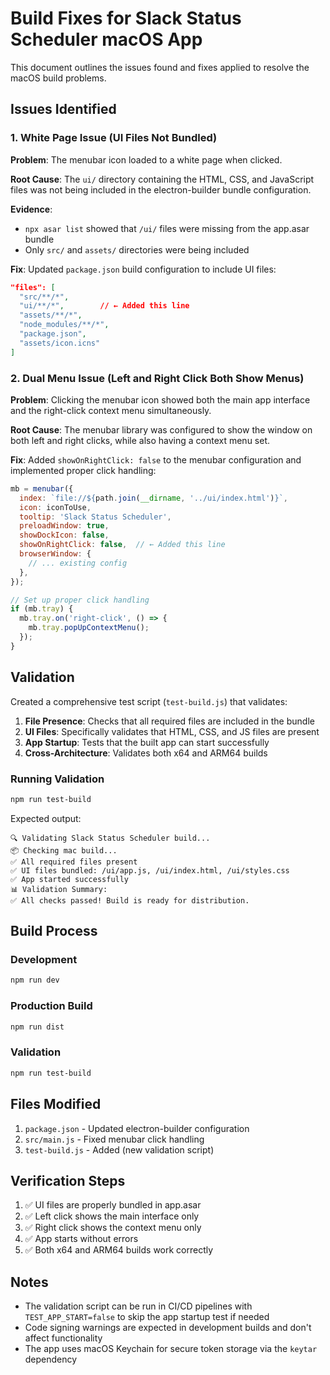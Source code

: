 # Build Fixes for Slack Status Scheduler macOS App

This document outlines the issues found and fixes applied to resolve the macOS build problems.

## Issues Identified

### 1. White Page Issue (UI Files Not Bundled)

**Problem**: The menubar icon loaded to a white page when clicked.

**Root Cause**: The `ui/` directory containing the HTML, CSS, and JavaScript files was not being included in the electron-builder bundle configuration.

**Evidence**: 
- `npx asar list` showed that `/ui/` files were missing from the app.asar bundle
- Only `src/` and `assets/` directories were being included

**Fix**: Updated `package.json` build configuration to include UI files:

```json
"files": [
  "src/**/*",
  "ui/**/*",        // ← Added this line
  "assets/**/*",
  "node_modules/**/*",
  "package.json",
  "assets/icon.icns"
]
```

### 2. Dual Menu Issue (Left and Right Click Both Show Menus)

**Problem**: Clicking the menubar icon showed both the main app interface and the right-click context menu simultaneously.

**Root Cause**: The menubar library was configured to show the window on both left and right clicks, while also having a context menu set.

**Fix**: Added `showOnRightClick: false` to the menubar configuration and implemented proper click handling:

```javascript
mb = menubar({
  index: `file://${path.join(__dirname, '../ui/index.html')}`,
  icon: iconToUse,
  tooltip: 'Slack Status Scheduler',
  preloadWindow: true,
  showDockIcon: false,
  showOnRightClick: false,  // ← Added this line
  browserWindow: {
    // ... existing config
  },
});

// Set up proper click handling
if (mb.tray) {
  mb.tray.on('right-click', () => {
    mb.tray.popUpContextMenu();
  });
}
```

## Validation

Created a comprehensive test script (`test-build.js`) that validates:

1. **File Presence**: Checks that all required files are included in the bundle
2. **UI Files**: Specifically validates that HTML, CSS, and JS files are present
3. **App Startup**: Tests that the built app can start successfully
4. **Cross-Architecture**: Validates both x64 and ARM64 builds

### Running Validation

```bash
npm run test-build
```

Expected output:
```
🔍 Validating Slack Status Scheduler build...
📦 Checking mac build...
✅ All required files present
✅ UI files bundled: /ui/app.js, /ui/index.html, /ui/styles.css
✅ App started successfully
📊 Validation Summary:
✅ All checks passed! Build is ready for distribution.
```

## Build Process

### Development
```bash
npm run dev
```

### Production Build
```bash
npm run dist
```

### Validation
```bash
npm run test-build
```

## Files Modified

1. `package.json` - Updated electron-builder configuration
2. `src/main.js` - Fixed menubar click handling
3. `test-build.js` - Added (new validation script)

## Verification Steps

1. ✅ UI files are properly bundled in app.asar
2. ✅ Left click shows the main interface only
3. ✅ Right click shows the context menu only
4. ✅ App starts without errors
5. ✅ Both x64 and ARM64 builds work correctly

## Notes

- The validation script can be run in CI/CD pipelines with `TEST_APP_START=false` to skip the app startup test if needed
- Code signing warnings are expected in development builds and don't affect functionality
- The app uses macOS Keychain for secure token storage via the `keytar` dependency